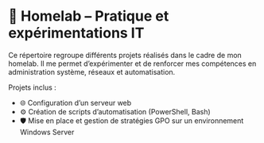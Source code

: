 # 🧪 Homelab – Pratique et expérimentations IT

Ce répertoire regroupe différents projets réalisés dans le cadre de mon homelab. Il me permet d’expérimenter et de renforcer mes compétences en administration système, réseaux et automatisation.  
  
Projets inclus :  
- 🌐 Configuration d’un serveur web  
- ⚙️ Création de scripts d’automatisation (PowerShell, Bash)  
- 🛡️ Mise en place et gestion de stratégies GPO sur un environnement Windows Server  
